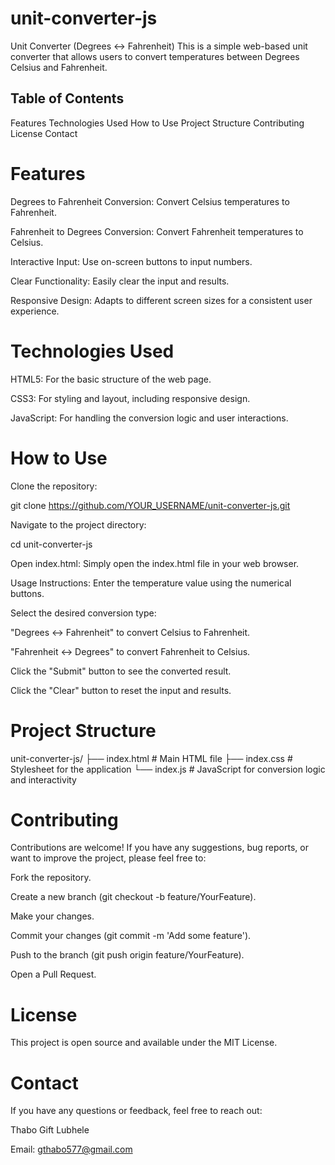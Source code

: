 # unit-converter-js
Unit Converter (Degrees ↔ Fahrenheit)
This is a simple web-based unit converter that allows users to convert temperatures between Degrees Celsius and Fahrenheit.

## Table of Contents
Features
Technologies Used
How to Use
Project Structure
Contributing
License
Contact

# Features
Degrees to Fahrenheit Conversion: Convert Celsius temperatures to Fahrenheit.

Fahrenheit to Degrees Conversion: Convert Fahrenheit temperatures to Celsius.

Interactive Input: Use on-screen buttons to input numbers.

Clear Functionality: Easily clear the input and results.

Responsive Design: Adapts to different screen sizes for a consistent user experience.

# Technologies Used
HTML5: For the basic structure of the web page.

CSS3: For styling and layout, including responsive design.

JavaScript: For handling the conversion logic and user interactions.

# How to Use
Clone the repository:

git clone https://github.com/YOUR_USERNAME/unit-converter-js.git

Navigate to the project directory:

cd unit-converter-js

Open index.html: Simply open the index.html file in your web browser.

Usage Instructions:
Enter the temperature value using the numerical buttons.

Select the desired conversion type:

"Degrees ↔ Fahrenheit" to convert Celsius to Fahrenheit.

"Fahrenheit ↔ Degrees" to convert Fahrenheit to Celsius.

Click the "Submit" button to see the converted result.

Click the "Clear" button to reset the input and results.

# Project Structure
unit-converter-js/
├── index.html          # Main HTML file
├── index.css           # Stylesheet for the application
└── index.js            # JavaScript for conversion logic and interactivity

# Contributing
Contributions are welcome! If you have any suggestions, bug reports, or want to improve the project, please feel free to:

Fork the repository.

Create a new branch (git checkout -b feature/YourFeature).

Make your changes.

Commit your changes (git commit -m 'Add some feature').

Push to the branch (git push origin feature/YourFeature).

Open a Pull Request.

# License
This project is open source and available under the MIT License.

# Contact
If you have any questions or feedback, feel free to reach out:

Thabo Gift Lubhele

Email: gthabo577@gmail.com
